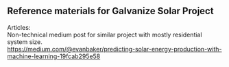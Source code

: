 ## Reference materials for Galvanize Solar Project

Articles:  
Non-technical medium post for similar project with mostly residential system size.  
https://medium.com/@evanbaker/predicting-solar-energy-production-with-machine-learning-19fcab295e58

